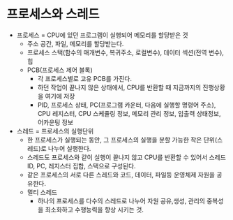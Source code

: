 # 프로세스와 스레드

- 프로세스 = CPU에 있던 프로그램이 실행되어 메모리를 할당받은 것
  - 주소 공간, 파일, 메모리를 할당받는다.
  - 프로세스 스택(함수의 매개변수, 복귀주소, 로컬변수), 데이터 섹션(전역 변수), 힙
  - PCB(프로세스 제어 블록)
    - 각 프로세스별로 고유 PCB를 가진다.
    - 하던 작업이 끝나지 않은 상태에서, CPU를 반환할 때 지금까지의 진행상황을 여기에 저장
    - PID, 프로세스 상태, PC(프로그램 카운터, 다음에 실행할 명령어 주소), CPU 레지스터, CPU 스케쥴링 정보, 메모리 관리 정보, 입출력 상태정보, 어카운팅 정보
- 스레드 = 프로세스의 실행단위
  - 한 프로세스가 실행되는 동안, 그 프로세스의 실행을 분할 가능한 작은 단위(스레드)로 나누어 실행한다.
  - 스레드도 프로세스와 같이 실행이 끝나지 않고 CPU를 반환할 수 있어서 스레드ID, PC, 레지스터 집합, 스택으로 구성된다.
  - 같은 프로세스의 서로 다른 스레드와 코드, 데이터, 파일등 운영체제 자원을 공유한다.
  - 멀티 스레드
    - 하나의 프로세스를 다수의 스레드로 나누어 자원 공유,생성, 관리의 중복성을 최소화하고 수행능력을 향상 시키는 것.